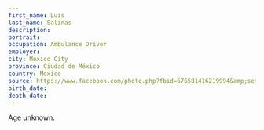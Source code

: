 ```yaml
---
first_name: Luis
last_name: Salinas
description: 
portrait: 
occupation: Ambulance Driver
employer: 
city: Mexico City
province: Ciudad de México
country: Mexico
source: https://www.facebook.com/photo.php?fbid=676581416219994&amp;set=pcb.676581579553311&amp;type=3&amp;__tn__=HH-R&amp;eid=ARBQpaFNW-h7IutxIB-ZahF9elkHjDORo5Z8y73uHrFYijFqP6g50imfn5yjx4i04SIewWgJJkjuALS8
birth_date: 
death_date: 
---
```


Age unknown.
